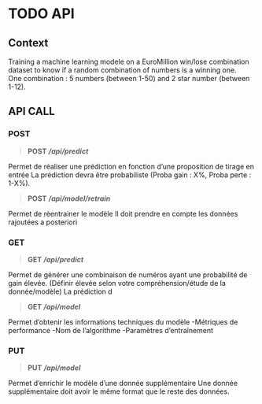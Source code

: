 # TODO API

## Context

Training a machine learning modele on a EuroMillion win/lose combination dataset to know if a random combination of
numbers is a winning one.  
One combination : 5 numbers (between 1-50) and 2 star number (between 1-12).

## API CALL

### POST

> **POST** ***/api/predict***

Permet de réaliser une prédiction en fonction d’une proposition de tirage en entrée La prédiction devra être
probabiliste (Proba gain : X%, Proba perte : 1-X%).

> **POST** ***/api/model/retrain***

Permet de réentrainer le modèle Il doit prendre en compte les données rajoutées a posteriori

### GET

> **GET** ***/api/predict***

Permet de générer une combinaison de numéros ayant une probabilité de gain élevée. (Définir élevée selon votre
compréhension/étude de la donnée/modèle)
La prédiction d

> **GET** ***/api/model***

Permet d’obtenir les informations techniques du modèle -Métriques de performance -Nom de l’algorithme -Paramètres
d’entraînement

### PUT

> **PUT** ***/api/model***

Permet d’enrichir le modèle d’une donnée supplémentaire Une donnée supplémentaire doit avoir le même format que le reste
des données.


